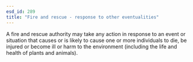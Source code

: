 ```yaml
---
esd_id: 289
title: "Fire and rescue - response to other eventualities"
---
```


A fire and rescue authority may take any action in response to an event or situation that causes or is likely to cause one or more individuals to die, be injured or become ill or harm to the environment (including the life and health of plants and animals).

